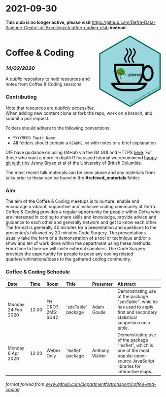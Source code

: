 # 2021-09-30
**This club is no longer active, please visit** https://github.com/Defra-Data-Science-Centre-of-Excellence/coffee-coding-club **instead.**<br>
<br>
<img src="images/c&c_defra_hex_symbol.png" width="200" align="right">

# Coffee & Coding
### _14/02/2020_

A _public_ repository to hold resources and notes from Coffee & Coding sessions.


### Contributing 
Note that resources are _publicly accessible_. When adding new content clone or fork the repo, work on a branch, and submit a pull request. 

Folders should adhere to the following conventions:

* `YYYYMMDD_Topic_Name`
* All folders should contain a `README.md` with notes or a brief explanation

DfE have guidance on using GitHub via the Git GUI and HTTPS [here](https://github.com/dfe-analytical-services/coffee-and-coding/blob/master/how-to-use-github.md). For those who want a more in depth R focussed tutorial we recommend [happy git with r](https://happygitwithr.com/) by Jenny Bryan et al of the University of British Columbia.

The most recent talk materials can be seen above and any materials from talks prior to these can be found in the **Archived_materials** folder. 

### Aim
The aim of the Coffee & Coding meetups is to nurture, enable and encourage a vibrant, supportive and inclusive coding community at Defra. Coffee & Coding provides a regular opportunity for people within Defra who are interested in coding to share skills and knowledge, provide advice and guidance to each other and generally network and get to know each other. The format is generally 40 minutes for a presentation and questions to the presenter/s followed by 20 minutes Code Surgery. The presentations usually take the form of a demonstration of a tool or technique and/or a show and tell of work done within the department using these methods. From time to time we will invite external speakers. The Code Surgery provides the opportunity for people to pose any coding related queries/ruminations/ideas to the gathered coding community.

### Coffee & Coding Schedule

| Date            | Time  | Room    | Title                                                        | Presenter                                     | Abstract                                                     |
| :-------------- | :---- | :------ | :----------------------------------------------------------- | :-------------------------------------------- | :----------------------------------------------------------- |
| Monday 24 Feb 2020 | 12:00 | FH: CRO7, 2MS: SG42 | 'sdcTable' package | Adam Goude  | Demonstrating use of the package "sdcTable", whic he has used to apply first and secondary statistical suppresion on a table. |
| Monday 6 Apr 2020 | 12:00 | Webex Only | 'leaflet' package | Anthony Walker  | Demonstrating use of the package "leaflet", which is one of the most popular open-source JavaScript libraries for interactive maps. |



###### *format forked from www.github.com/departmentfortransport/coffee-and-coding*
